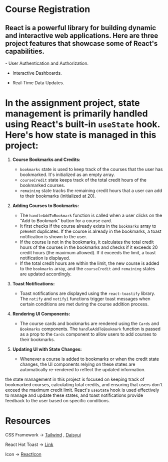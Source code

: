 # Course Registration

 <h2>React is a powerful library for building dynamic and interactive web applications. Here are three project features that showcase some of React's capabilities.</h2>
- User Authentication and Authorization.

- Interactive Dashboards.
  
- Real-Time Data Updates.

# In the assignment project, state management is primarily handled using React's built-in `useState` hook. Here's how state is managed in this project:

1. **Course Bookmarks and Credits:**
   - `bookmarks` state is used to keep track of the courses that the user has bookmarked. It's initialized as an empty array.
   - `courseCredit` state keeps track of the total credit hours of the bookmarked courses.
   - `remaining` state tracks the remaining credit hours that a user can add to their bookmarks (initialized at 20).

2. **Adding Courses to Bookmarks:**
   - The `handleAddToBookmark` function is called when a user clicks on the "Add to Bookmark" button for a course card.
   - It first checks if the course already exists in the `bookmarks` array to prevent duplicates. If the course is already in the bookmarks, a toast notification is shown to the user.
   - If the course is not in the bookmarks, it calculates the total credit hours of the courses in the bookmarks and checks if it exceeds 20 credit hours (the maximum allowed). If it exceeds the limit, a toast notification is displayed.
   - If the total credit hours are within the limit, the new course is added to the `bookmarks` array, and the `courseCredit` and `remaining` states are updated accordingly.

3. **Toast Notifications:**
   - Toast notifications are displayed using the `react-toastify` library. The `notify` and `notify1` functions trigger toast messages when certain conditions are met during the course addition process.

4. **Rendering UI Components:**
   - The course cards and bookmarks are rendered using the `Cards` and `Bookmarks` components. The `handleAddToBookmark` function is passed as a prop to the `Cards` component to allow users to add courses to their bookmarks.

5. **Updating UI with State Changes:**
   - Whenever a course is added to bookmarks or when the credit state changes, the UI components relying on these states are automatically re-rendered to reflect the updated information.

the state management in this project is focused on keeping track of bookmarked courses, calculating total credits, and ensuring that users don't exceed the maximum credit limit. React's `useState` hook is used effectively to manage and update these states, and toast notifications provide feedback to the user based on specific conditions.


# <h1>Resources</h1>

CSS Framework -> [Tailwind](https://tailwindcss.com/) , [Daisyui](https://daisyui.com/)

React Hot Toast -> [Link](https://react-hot-toast.com/docs)

Icon -> [ReactIcon](https://react-icons.github.io/react-icons/search?q=dol)


 
